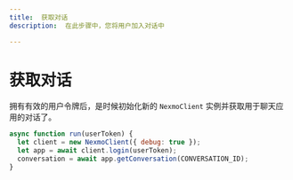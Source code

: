 ```yaml
---
title:  获取对话
description:  在此步骤中，您将用户加入对话中

---
```


获取对话
====

拥有有效的用户令牌后，是时候初始化新的 `NexmoClient` 实例并获取用于聊天应用的对话了。

```javascript
async function run(userToken) {
  let client = new NexmoClient({ debug: true });
  let app = await client.login(userToken);
  conversation = await app.getConversation(CONVERSATION_ID);
}
```


